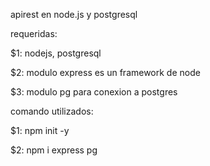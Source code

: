 apirest en node.js y postgresql

requeridas:

$1: nodejs, postgresql 

$2: modulo express es un framework de node

$3: modulo pg para conexion a postgres

comando utilizados:

$1: npm init -y

$2: npm i express pg
